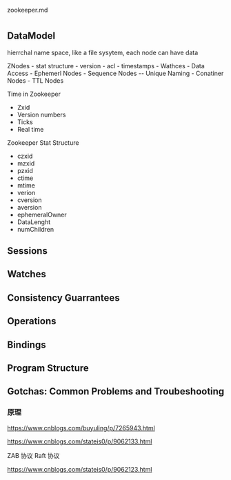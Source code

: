 zookeeper.md

# 
## DataModel
hierrchal name space, like a file sysytem, each node can have data

ZNodes
    - stat structure
        - version
        - acl
        - timestamps
    - Wathces
    - Data Access
    - Ephemerl Nodes
    - Sequence Nodes -- Unique Naming
    - Conatiner Nodes
    - TTL Nodes

Time in Zookeeper
- Zxid
- Version numbers
- Ticks
- Real time

Zookeeper Stat Structure
- czxid
- mzxid
- pzxid
- ctime
- mtime
- verion
- cversion
- aversion
- ephemeralOwner
- DataLenght
- numChildren







## Sessions
## Watches
## Consistency Guarrantees


## Operations
## Bindings
## Program Structure
## Gotchas: Common Problems and Troubeshooting


### 原理
https://www.cnblogs.com/buyuling/p/7265943.html

https://www.cnblogs.com/stateis0/p/9062133.html


ZAB 协议
Raft 协议

https://www.cnblogs.com/stateis0/p/9062123.html